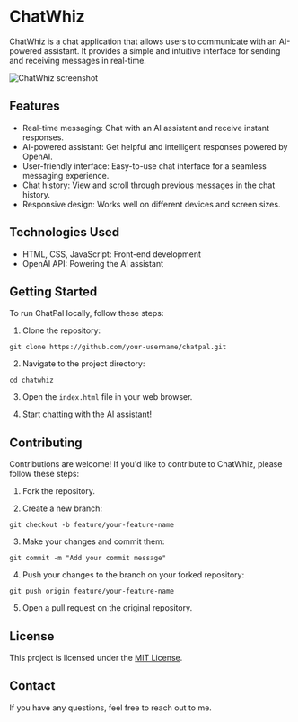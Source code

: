 # ChatWhiz

ChatWhiz is a chat application that allows users to communicate with an AI-powered assistant. It provides a simple and intuitive interface for sending and receiving messages in real-time.

![ChatWhiz screenshot](https://i.imgur.com/R5pAw4i.jpg)


## Features

- Real-time messaging: Chat with an AI assistant and receive instant responses.
- AI-powered assistant: Get helpful and intelligent responses powered by OpenAI.
- User-friendly interface: Easy-to-use chat interface for a seamless messaging experience.
- Chat history: View and scroll through previous messages in the chat history.
- Responsive design: Works well on different devices and screen sizes.

## Technologies Used

- HTML, CSS, JavaScript: Front-end development
- OpenAI API: Powering the AI assistant

## Getting Started

To run ChatPal locally, follow these steps:

1. Clone the repository:
   
`git clone https://github.com/your-username/chatpal.git`

2. Navigate to the project directory:
   
`cd chatwhiz`

3. Open the `index.html` file in your web browser.

4. Start chatting with the AI assistant!

## Contributing

Contributions are welcome! If you'd like to contribute to ChatWhiz, please follow these steps:

1. Fork the repository.
   
2. Create a new branch:
   
`git checkout -b feature/your-feature-name`

3. Make your changes and commit them:
   
`git commit -m "Add your commit message"`

4. Push your changes to the branch on your forked repository:
   
`git push origin feature/your-feature-name`


5. Open a pull request on the original repository.

## License

This project is licensed under the [MIT License](https://opensource.org/licenses/MIT).

## Contact

If you have any questions, feel free to reach out to me.



